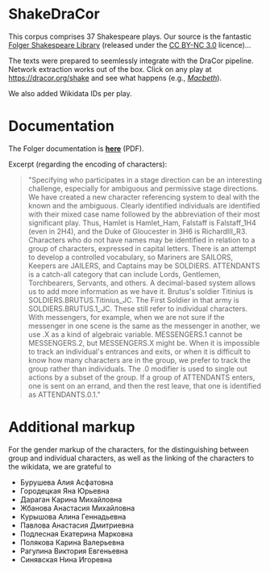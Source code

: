 # ShakeDraCor
This corpus comprises 37 Shakespeare plays. Our source is the fantastic [Folger Shakespeare Library](https://www.folgerdigitaltexts.org/) (released under the [CC BY-NC 3.0](https://creativecommons.org/licenses/by-nc/3.0/deed.en_US) licence)...

The texts were prepared to seemlessly integrate with the DraCor pipeline. Network extraction works out of the box. Click on any play at https://dracor.org/shake and see what happens (e.g., *[Macbeth](https://dracor.org/shake/macbeth)*).

We also added Wikidata IDs per play.

# Documentation
The Folger documentation is **[here](http://www.folgerdigitaltexts.org/fdt_documentation.pdf)** (PDF).

Excerpt (regarding the encoding of characters):

<blockquote>"Specifying who participates in a stage direction can be an interesting challenge, especially for ambiguous and permissive stage directions. We have created a new character referencing system to deal with the known and the ambiguous. Clearly identified individuals are identified with their mixed case name followed by the abbreviation of their most significant play. Thus, Hamlet is Hamlet_Ham, Falstaff is Falstaff_1H4 (even in 2H4), and the Duke of Gloucester in 3H6 is RichardIII_R3. Characters who do not have names may be identified in relation to a group of characters, expressed in capital letters. There is an attempt to develop a controlled vocabulary, so Mariners are SAILORS, Keepers are JAILERS, and Captains may be SOLDIERS. ATTENDANTS is a catch-all category that can include Lords, Gentlemen, Torchbearers, Servants, and others. A decimal-based system allows us to add more information as we have it. Brutus's soldier Titinius is SOLDIERS.BRUTUS.Titinius_JC. The First Soldier in that army is SOLDIERS.BRUTUS.1_JC. These still refer to individual characters. With messengers, for example, when we are not sure if the messenger in one scene is the same as the messenger in another, we use .X as a kind of algebraic variable. MESSENGERS.1 cannot be MESSENGERS.2, but MESSENGERS.X might be. When it is impossible to track an individual's entrances and exits, or when it is difficult to know how many characters are in the group, we prefer to track the group rather than individuals. The .0 modifier is used to single out actions by a subset of the group. If a group of ATTENDANTS enters, one is sent on an errand, and then the rest leave, that one is identified as ATTENDANTS.0.1."</blockquote>

# Additional markup

For the gender markup of the characters, for the distinguishing between group and individual characters, as well as the linking of the characters to the wikidata, we are grateful to
* Бурушева Алия Асфатовна 
* Городецкая Яна	Юрьевна
* Дараган Карина	Михайловна
* Жбанова Анастасия	Михайловна
* Курышова Алина	Геннадьевна
* Павлова Анастасия	Дмитриевна
* Подлесная Екатерина	Марковна
* Полякова Карина	Валерьевна
* Рагулина Виктория	Евгеньевна
* Синявская Нина	Игоревна


